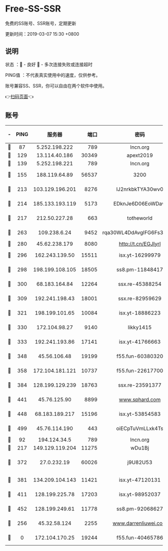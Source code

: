 # Free-SS-SSR

免费的SS账号、SSR账号，定期更新

更新时间：2019-03-07 15:30 +0800

## 说明

状态     ：🙂 - 良好 🙁 - 多次连接失败或连接超时

PING值   ：不代表真实使用中的速度，仅供参考。

账号兼容SS、SSR，你可以自由在两个软件中使用。

👉[扫码页面](https://liesauer.github.io/Free-SS-SSR/)👈

## 账号

|-|PING|服务器|端口|密码|加密方式|区域|
|:----:|:----:|:-----:|-----:|:----:|:----:|:----:|
|🙂|87|5.252.198.222|789|lncn.org|rc4|JP|
|🙂|129|13.114.40.186|30349|apext2019|chacha20|JP|
|🙂|139|5.252.198.221|789|lncn.org|rc4|JP|
|🙂|155|188.119.64.89|56537|3200|aes-256-cfb|RU|
|🙂|213|103.129.196.201|8276|lJ2nrkbkTYA30wv0|aes-256-cfb|US|
|🙂|214|185.133.193.119|5173|EDknJe6D06EoWDaw|aes-256-cfb|US|
|🙂|217|212.50.227.28|663|totheworld|aes-256-cfb|US|
|🙂|263|109.238.6.24|9452|rqa30WL4DdAvgIFG6Fs3znzTa|aes-256-cfb|FR|
|🙂|280|45.62.238.179|8080|http://t.cn/EGJIyrl|rc4-md5|CA|
|🙂|296|162.243.139.50|15511|isx.yt-16299979|aes-256-cfb|US|
|🙂|298|198.199.108.105|18505|ss8.pm-11848417|aes-256-cfb|US|
|🙂|300|68.183.164.84|12264|ssx.re-45388254|aes-256-cfb|US|
|🙂|309|192.241.198.43|18001|ssx.re-82959629|aes-256-cfb|US|
|🙂|321|198.199.101.65|10084|isx.yt-18886223|aes-256-cfb|US|
|🙂|330|172.104.98.27|9140|likky1415|aes-256-cfb|JP|
|🙂|333|192.241.193.86|17141|isx.yt-41766663|aes-256-cfb|US|
|🙂|348|45.56.106.48|19199|f55.fun-60380320|aes-256-cfb|US|
|🙂|358|172.104.181.121|10737|f55.fun-22617700|aes-256-cfb|SG|
|🙂|384|128.199.129.239|18763|ssx.re-23591377|aes-256-cfb|SG|
|🙂|441|45.76.125.90|8899|www.sphard.com|aes-256-cfb|AU|
|🙂|448|68.183.189.217|15196|isx.yt-53854583|aes-256-cfb|SG|
|🙂|499|45.76.114.190|443|oiECpTuVmLLxk4Ts|aes-256-cfb|AU|
|🙂|92|194.124.34.5|789|lncn.org|rc4|JP|
|🙂|217|149.129.119.204|11275|wDu1Bj|rc4-md5|HK|
|🙂|372|27.0.232.19|60026|j9U82U53|xchacha20-ietf-poly1305|HK|
|🙂|381|134.209.104.143|11421|isx.yt-47120131|aes-256-cfb|SG|
|🙂|411|128.199.225.78|17203|isx.yt-98952037|aes-256-cfb|SG|
|🙂|452|128.199.249.61|11778|ss8.pm-92068627|aes-256-cfb|SG|
|🙁|256|45.32.58.124|2255|www.darrenliuwei.com|aes-256-cfb|JP|
|🙁|0|172.104.170.25|19244|f55.fun-40465786|aes-256-cfb|SG|
